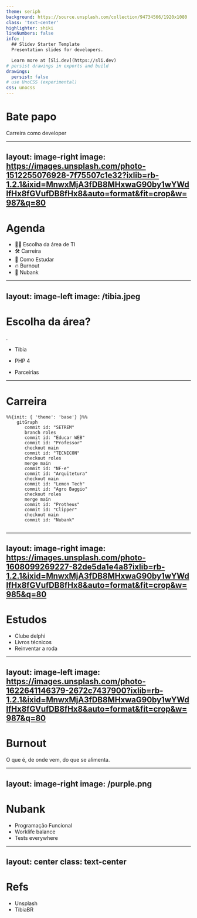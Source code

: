 ```yaml
---
theme: seriph
background: https://source.unsplash.com/collection/94734566/1920x1080
class: 'text-center'
highlighter: shiki
lineNumbers: false
info: |
  ## Slidev Starter Template
  Presentation slides for developers.

  Learn more at [Sli.dev](https://sli.dev)
# persist drawings in exports and build
drawings:
  persist: false
# use UnoCSS (experimental)
css: unocss
---
```


# Bate papo

Carreira como developer

<!-- <div class="pt-12">
  <span @click="$slidev.nav.next" class="px-2 py-1 rounded cursor-pointer" hover="bg-white bg-opacity-10">
    Press Space for next page <carbon:arrow-right class="inline"/>
  </span>
</div> -->

<div class="abs-br m-6 flex gap-2">
  <!-- <button @click="$slidev.nav.openInEditor()" title="Open in Editor" class="text-xl icon-btn opacity-50 !border-none !hover:text-white">
    <carbon:edit />
  </button> -->
  <a href="https://github.com/slidevjs/slidev" target="_blank" alt="GitHub"
    class="text-xl icon-btn opacity-50 !border-none !hover:text-white">
    <carbon-logo-github />
  </a>
</div>

<!--
The last comment block of each slide will be treated as slide notes. It will be visible and editable in Presenter Mode along with the slide. [Read more in the docs](https://sli.dev/guide/syntax.html#notes)
-->

---
layout: image-right
image: https://images.unsplash.com/photo-1512255076928-7f75507c1e32?ixlib=rb-1.2.1&ixid=MnwxMjA3fDB8MHxwaG90by1wYWdlfHx8fGVufDB8fHx8&auto=format&fit=crop&w=987&q=80
---
# Agenda

- 🧑‍💻 Escolha da área de TI
- 🛠 Carreira
- 📝 Como Estudar
- 🔥 Burnout
- 🚀 Nubank


---
layout: image-left
image: /tibia.jpeg
---
# Escolha da área?


.

- Tibia

- PHP 4

- Parceirias
---

# Carreira

```mermaid {scale: 1}
%%{init: { 'theme': 'base'} }%%
    gitGraph
       commit id: "SETREM"
       branch roles
       commit id: "Educar WEB"
       commit id: "Professor"
       checkout main
       commit id: "TECNICON"
       checkout roles
       merge main
       commit id: "NF-e"
       commit id: "Arquitetura"
       checkout main
       commit id: "Lemon Tech"
       commit id: "Agro Baggio"
       checkout roles
       merge main
       commit id: "Protheus"
       commit id: "Clipper"
       checkout main
       commit id: "Nubank"
       
```

---
layout: image-right
image: https://images.unsplash.com/photo-1608099269227-82de5da1e4a8?ixlib=rb-1.2.1&ixid=MnwxMjA3fDB8MHxwaG90by1wYWdlfHx8fGVufDB8fHx8&auto=format&fit=crop&w=985&q=80
---
# Estudos

* Clube delphi
* Livros técnicos
* Reinventar a roda

---
layout: image-left
image: https://images.unsplash.com/photo-1622641146379-2672c7437900?ixlib=rb-1.2.1&ixid=MnwxMjA3fDB8MHxwaG90by1wYWdlfHx8fGVufDB8fHx8&auto=format&fit=crop&w=987&q=80
---
# Burnout

O que é, de onde vem, do que se alimenta.

---
layout: image-right
image: /purple.png
---

# Nubank

* Programação Funcional
* Worklife balance
* Tests everywhere


---
layout: center
class: text-center
---

# Refs

* Unsplash
* TibiaBR
